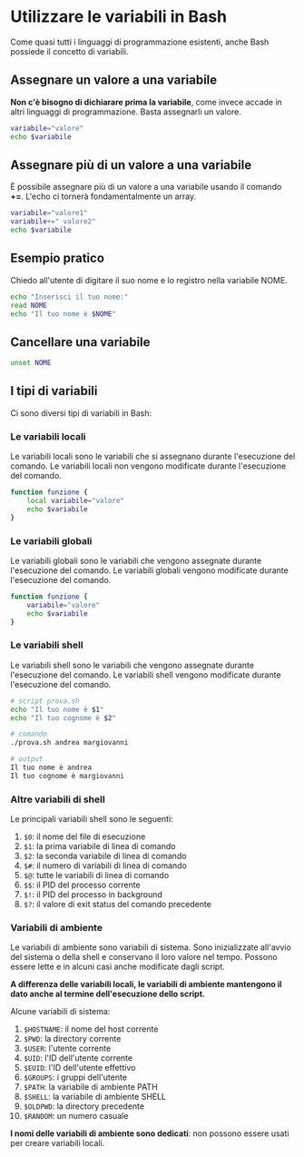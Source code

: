 # Utilizzare le variabili in Bash

Come quasi tutti i linguaggi di programmazione esistenti, anche Bash possiede il concetto di variabili.

## Assegnare un valore a una variabile

**Non c'è bisogno di dichiarare prima la variabile**, come invece accade in altri linguaggi di programmazione. Basta assegnarli un valore.

```bash
variabile="valore"
echo $variabile
```

## Assegnare più di un valore a una variabile

È possibile assegnare più di un valore a una variabile usando il comando **+=**.
L'echo ci tornerà fondamentalmente un array.

```bash
variabile="valore1"
variabile+=" valore2"
echo $variabile
```

## Esempio pratico

Chiedo all'utente di digitare il suo nome e lo registro nella variabile NOME.

```bash
echo "Inserisci il tuo nome:"
read NOME
echo "Il tuo nome è $NOME"
```

## Cancellare una variabile

```bash
unset NOME
```

## I tipi di variabili

Ci sono diversi tipi di variabili in Bash:

### Le variabili locali

Le variabili locali sono le variabili che si assegnano durante l'esecuzione del comando. Le variabili locali non vengono modificate durante l'esecuzione del comando.

```bash
function funzione {
    local variabile="valore"
    echo $variabile
}
```

### Le variabili globali

Le variabili globali sono le variabili che vengono assegnate durante l'esecuzione del comando. Le variabili globali vengono modificate durante l'esecuzione del comando.

```bash
function funzione {
    variabile="valore"
    echo $variabile
}
```

### Le variabili shell

Le variabili shell sono le variabili che vengono assegnate durante l'esecuzione del comando. Le variabili shell vengono modificate durante l'esecuzione del comando.

```bash
# script prova.sh
echo "Il tuo nome è $1"
echo "Il tuo cognome è $2"

# comando
./prova.sh andrea margiovanni

# output
Il tuo nome è andrea
Il tuo cognome è margiovanni
```

### Altre variabili di shell

Le principali variabili shell sono le seguenti:

1. `$0`: il nome del file di esecuzione
2. `$1`: la prima variabile di linea di comando
3. `$2`: la seconda variabile di linea di comando
4. `$#`: il numero di variabili di linea di comando
5. `$@`: tutte le variabili di linea di comando
6. `$$`: il PID del processo corrente
7. `$!`: il PID del processo in background
8. `$?`: il valore di exit status del comando precedente

### Variabili di ambiente

Le variabili di ambiente sono variabili di sistema. Sono inizializzate all'avvio del sistema o della shell e conservano il loro valore nel tempo. Possono essere lette e in alcuni casi anche modificate dagli script.

**A differenza delle variabili locali, le variabili di ambiente mantengono il dato anche al termine dell'esecuzione dello script.**

Alcune variabili di sistema:

1. `$HOSTNAME`: il nome del host corrente
2. `$PWD`: la directory corrente
3. `$USER`: l'utente corrente
4. `$UID`: l'ID dell'utente corrente
5. `$EUID`: l'ID dell'utente effettivo
6. `$GROUPS`: i gruppi dell'utente
7. `$PATH`: la variabile di ambiente PATH
8. `$SHELL`: la variabile di ambiente SHELL
9. `$OLDPWD`: la directory precedente
10. `$RANDOM`: un numero casuale

**I nomi delle variabili di ambiente sono dedicati**: non possono essere usati per creare variabili locali.